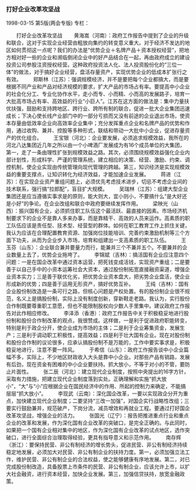 ### 打好企业改革攻坚战

1998-03-15
第5版(两会专版)
专栏：

　　打好企业改革攻坚战
　　黄海嵩（河南）：政府工作报告中提到了企业的升级和联合，这对于实现企业经营由粗放向集约的转变意义重大。对于经济不发达的地区如何贯彻这一点呢？我们的办法是“优势企业＋名牌产品＋资本授权经营”，把地方相对好一些的企业和濒临倒闭企业中的好产品结合在一起，再由政府成立的建设投资公司参股注资授权经营。这种政府投资法人化、法人投资股份化的“三位一体”的做法，对于搞好企业经营，盘活存量资产，实现优势企业的低成本扩张行之有效。
　　郑斯林（江苏）：强调规模经济，并不是要把每个企业都搞大，而是要根据不同产业和产品对经济规模的要求，扩大产品的市场占有率。要提高中小企业的社会化分工、专业化协作水平，走小而专、小而精、小而高的发展路子，培育一大批高市场占有率、高效益的行业“小巨人”。江苏在这方面的做法是：集中力量扶优扶强，鼓励和支持跨地区、跨行业、跨所有制的联合，促进一批大企业集团迅速成长；下决心使长线产业部门中的一部分亏损而又没有前途的企业退出市场，使资本存量由低效率企业向高效率企业集中；充分发挥重点企业和名牌产品的优势和作用，通过收购、兼并、控股等多种形式，联结和带动一大批中小企业，促进存量资产的优化组合。
　　王宝银（河北）：企业要发展，必须追求规模效益，我所在的河北八达集团近几年之所以由一个小啤酒厂发展成为有16个成员单位的大集团，第一，走了一条由理性扩张到规模效益之路。其次，必须围绕规模效益强化企业内部计划性，形成科学、严谨的管理系统，建立相应的决策、经营、激励、约束、调控机制，使企业实现由传统管理向现代管理的跨越。第三，知识经济是实现规模效益的重要支撑点，让知识转化为经济效益，才能加速企业发展。
　　蒋进（江苏）：在实现企业资产重组问题上，必须优先考虑技术进步，切忌不考虑企业间的技术联系，强行搞“拉郎配”，盲目扩大规模。
　　吴瑞林（江苏）：组建大型企业集团还是应当遵循实事求是的原则，能大则大，宜小则小，不要搞什么“是大好还是小好”的争论。在企业改组和联合中政府要继续发挥作用。
　　梁映光（山西）：振兴国有企业，必须抓住职工队伍这个最活跃、最直接的因素。市场经济机制要求下的企业不是靠人多来办事，而是靠精干、高效的人员来运作。高素质的职工队伍应该是责任型、技术型、经营型的群体。如何在职工教育工作上抓住关键，我认为应该在合理配置教育资源、加强岗位技能培训、完善约束激励机制等三个方面下功夫，从而为企业步入市场，培育和组建出一支高素质的职工队伍。
　　王玉芬（山东）：企业联合兼并要量力而行，能兼并三个不兼并五个。不要兼并的企业数量上去了，优势企业拖垮了。
　　李锦斌（吉林）：搞活国有企业应注意四个问题：一是在国企改革中通过资本运营，把死钱变成活钱，实现资产重组；二是要善于以自己手中的小资本运筹社会大资本，通过股份制拓宽直接融资渠道，增强企业资本实力；三是善于联优化劣，把优势企业资本盘大，把劣势企业盘活，使企业形成新的优势；四是善于运用无形资产，搞好优势互补。
　　王纯（吉林）：国有企业股份制改造是一条可行之路，但核心问题是产权处置。有的股份制企业很不规范，名义上是搞股份制，实际上没有制度创新，穿新鞋走老路。我认为，实行股份合作制既要尊重职工意愿，但也不能限制股权向少数人手里集中。建议政府工作报告对此作相应修改。
　　李泽添（香港）：政府工作报告中关于积极稳妥地进行股份制和股份合作制改革的观点，我很赞成。这样做，一是利于促进政府职能转变，特别是利于政企分开，使企业成为市场的主体；二是利于企业筹集资金，发展生产；三是利于调动职工积极性，提高效益；四是利于壮大国有企业。现在对股份制和股份合作制的议论很多，应承认搞股份制不是万能的，工作中要实事求是，积极稳妥地进行，注意不要一阵风。
　　于希信（山东）：政府工作报告谈中小企业篇幅不多，实际上，不少地区财政收入大头是靠中小企业。对那些产品有销路，发展有后劲，现在资金有困难的中小企业要扶持。抓大放小，不等于对小的不管，要防止片面性。
　　张二辰（河北）：建立现代企业制度，按照中央提出的16字方针，采取有力措施，把建立现代企业制度落到实处。正确理解和实施“抓大放小”，“大”与“小”应根据企业在国民经济中的作用、所起的控制力来确定，不能搞层层“抓大放小”。
　　李现武（云南）：深化国企改革，一要以实现政企分开为重点，加快建立现代企业制度；二要坚持“三改一加强”，对国企实行战略性改组；三要实行鼓励兼并，规范破产，下岗分流，减员增效和再就业工程。要通过打好国企改革攻坚战，增强企业的活力。
　　张国光（辽宁）：报告把推进重点行业和重点企业的改革和发展，作为深化国有企业改革的突破口，是完全正确的。与此同时，如果把一个国有企业相对集中的地区，作为深化国有企业改革的试点地区，选作突破口，进行全面综合治理取得经验，更具有指导意义和示范作用。
　　南存辉（浙江）：要保持民营、非公有制经济的增长势头，促进民营、非公有制经济持续稳定地发展，必须加大对民营、非公有制企业的扶持力度。第一，必须加强立法工作，维护民营、非公有制企业的合法权益，使之能够健康有序地发展。第二，对已完成股份制改造，具备股票上市条件的民营、非公有制企业，应该允许上市，以扩大社会融资，进行资本经营，加快企业发展。第三，加强信贷扶持，放宽金融政策。
